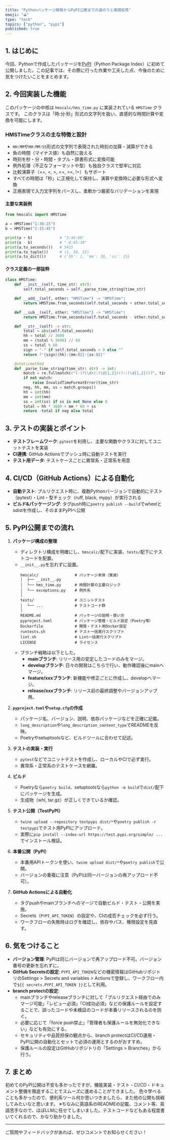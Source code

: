 ```yaml
---
title: "Pythonパッケージ開発からPyPI公開までの道のりと実践知見"
emoji: "⛳"
type: "tech"
topics: ["python", "pypi"]
published: true
---
```



## 1. はじめに

今回、Pythonで作成したパッケージを[PyPI](https://pypi.org/)（Python Package Index）に初めて公開しました。この記事では、その際に行った作業や工夫した点、今後のために気をつけたいことをまとめます。


## 2. 今回実装した機能

このパッケージの中核は `hmscalc/hms_time.py` に実装されている `HMSTime` クラスです。
このクラスは「時:分:秒」形式の文字列を扱い、直感的な時間計算や変換を可能にします。

### HMSTimeクラスの主な特徴と設計

- `HH:MM`や`HH:MM:SS`形式の文字列で表現された時刻の加算・減算ができる
- 負の時間（マイナス値）も自然に扱える
- 時刻を秒・分・時間・タプル・辞書形式に変換可能
- 例外処理（不正なフォーマットや型）も独自クラスで堅牢に対応
- 比較演算子（==, <, >, <=, >=, !=）もサポート
- すべての時間は「秒」に正規化して保持し、演算や変換時に必要な形式へ変換
- 正規表現で入力文字列をパースし、柔軟かつ厳密なバリデーションを実現

#### 主要な実装例

```python
from hmscalc import HMSTime

a = HMSTime("1:30:15")
b = HMSTime("2:15:45")

print(a + b)            # "3:46:00"
print(a - b)            # "-0:45:30"
print(a.to_seconds())   # 5415
print(a.to_tuple())     # (1, 30, 15)
print(a.to_dict())      # {'hh': 1, 'mm': 30, 'ss': 15}
```

#### クラス定義の一部抜粋

```python
class HMSTime:
    def __init__(self, time_str: str):
        self.total_seconds = self._parse_time_string(time_str)

    def __add__(self, other: "HMSTime") -> "HMSTime":
        return HMSTime.from_seconds(self.total_seconds + other.total_seconds)

    def __sub__(self, other: "HMSTime") -> "HMSTime":
        return HMSTime.from_seconds(self.total_seconds - other.total_seconds)

    def __str__(self) -> str:
        total = abs(self.total_seconds)
        hh = total // 3600
        mm = (total % 3600) // 60
        ss = total % 60
        sign = "-" if self.total_seconds < 0 else ""
        return f"{sign}{hh}:{mm:02}:{ss:02}"

    @staticmethod
    def _parse_time_string(time_str: str) -> int:
        match = re.fullmatch(r"(-)?(\d+):(\d{1,2})(?::(\d{1,2}))?", time_str)
        if not match:
            raise InvalidTimeFormatError(time_str)
        neg, hh, mm, ss = match.groups()
        hh = int(hh)
        mm = int(mm)
        ss = int(ss) if ss is not None else 0
        total = hh * 3600 + mm * 60 + ss
        return -total if neg else total
```


## 3. テストの実装とポイント

- **テストフレームワーク**: `pytest`を利用し、主要な関数やクラスに対してユニットテストを実装
- **CI連携**: GitHub Actionsでプッシュ時に自動テストを実行
- **テスト用データ**: テストケースごとに異常系・正常系を用意

## 4. CI/CD（GitHub Actions）による自動化

- **自動テスト**: プルリクエスト時に、複数Pythonバージョンで自動的にテスト（pytest）・Lint・型チェック（ruff, black, mypy）が実行される
- **ビルド&パッケージング**: タグpush時に`poetry publish --build`でwheelとsdistを作成し、そのままPyPIへ公開

## 5. PyPI公開までの流れ

1. **パッケージ構成の整理**
   - ディレクトリ構成を明確にし、`hmscalc/`配下に実装、`tests/`配下にテストコードを配置。
   - `__init__.py`を忘れずに設置。
        ```
        hmscalc/                # パッケージ本体（実装）
        │  ├── __init__.py
        │  └── hms_time.py      # 時間計算の主要ロジック
        │  └── exceptions.py    # 例外系
        │
        tests/                  # ユニットテスト
        │  └── ...              # テストコード群
        │
        README.md               # パッケージの説明・使い方
        pyproject.toml          # パッケージ管理・ビルド設定（Poetry等）
        Dockerfile              # 開発・テスト用Docker設定
        runtests.sh             # テスト一括実行スクリプト
        lint.sh                 # Lint一括実行スクリプト
        LICENSE                 # ライセンス
        ```
    - ブランチ戦略は以下とした。
        - **mainブランチ**: リリース用の安定したコードのみをマージ。
        - **developブランチ**: 日々の開発はこちらで行い、動作確認後にmainへマージ。
        - **feature/xxxブランチ**: 新機能や修正ごとに作成し、developへマージ。
        - **release/xxxブランチ**: リリース前の最終調整やバージョンアップ用。

2. **`pyproject.toml`や`setup.cfg`の作成**
   - パッケージ名、バージョン、説明、依存パッケージなどを正確に記載。
   - `long_description`や`long_description_content_type`でREADMEを反映。
   - Poetryやsetuptoolsなど、ビルドツールに合わせて記述。

3. **テストの実装・実行**
   - `pytest`などでユニットテストを作成し、ローカルやCIで必ず実行。
   - 異常系・正常系のテストケースを網羅。

4. **ビルド**
   - Poetryなら`poetry build`、setuptoolsなら`python -m build`で`dist/`配下にパッケージを生成。
   - 生成物（whl, tar.gz）が正しくできているか確認。

5. **テスト公開（TestPyPI）**
   - `twine upload --repository testpypi dist/*`や`poetry publish -r testpypi`でテスト用PyPIにアップロード。
   - 実際に`pip install --index-url https://test.pypi.org/simple/ ...`でインストール検証。

6. **本番公開（PyPI）**
   - 本番用APIトークンを使い、`twine upload dist/*`や`poetry publish`で公開。
   - バージョンの重複に注意（PyPIは同一バージョンの再アップロード不可）。

7. **GitHub Actionsによる自動化**
   - タグpushやmainブランチへのマージで自動ビルド・テスト・公開を実施。
   - Secrets（`PYPI_API_TOKEN`）の設定や、CIの成否チェックを必ず行う。
   - ワークフローの失敗時はログを確認し、依存やパス、権限設定を見直す。


## 6. 気をつけること

- **バージョン管理**: PyPIは同じバージョンで再アップロード不可。バージョン番号の更新を忘れずに。
- **GitHub Secretsの設定**: `PYPI_API_TOKEN`などの機密情報はGitHubリポジトリのSettings > Secrets and variables > Actionsで登録し、ワークフロー内で`${{ secrets.PYPI_API_TOKEN }}`として利用。
- **branch protectの設定**:
  - mainブランチやreleaseブランチに対して「プルリクエスト経由でのみマージ可能」「レビュー必須」「CI成功必須」などの保護ルールを設定することで、誤ったコードや未検証のコードが本番リリースされるのを防ぐ。
  - 必要に応じて「force push禁止」「管理者も保護ルールを無効化できない」なども有効にする。
  - セキュリティや品質担保の観点から、branch protectはCI/CD運用・PyPI公開の自動化とセットで必須の運用とするのがおすすめ。
  - 保護ルールの設定はGitHubリポジトリの「Settings > Branches」から行う。

## 7. まとめ

初めてのPyPI公開は不安も多かったですが、機能実装・テスト・CI/CD・ドキュメント整備を徹底することでスムーズに進めることができました。
色々学べることも多かったので、便利系ツール何か思いつきましたら、また他の公開も挑戦してみたいなと思います。
※ちなみに英語系のREADMEの記載、コメント等、英語苦手なので、ほぼLLMに任せてしまいました。テストコードなどもある程度書いてくれるので、かなり助かりました。

---

ご質問やフィードバックがあれば、ぜひコメントでお知らせください！

